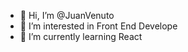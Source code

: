- 👋 Hi, I’m @JuanVenuto
- 👀 I’m interested in Front End Develope
- 🌱 I’m currently learning React


<!---
JuanVenuto/JuanVenuto is a ✨ special ✨ repository because its `README.md` (this file) appears on your GitHub profile.
You can click the Preview link to take a look at your changes.
--->

